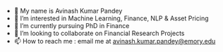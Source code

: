 - 👋 My name is Avinash Kumar Pandey
- 👀 I’m interested in Machine Learning, Finance, NLP & Asset Pricing
- 🌱 I’m currently pursuing PhD in Finance
- 💞️ I’m looking to collaborate on Financial Research Projects
- 📫 How to reach me : email me at avinash.kumar.pandey@emory.edu

<!---
avifin19/avifin19 is a ✨ special ✨ repository because its `README.md` (this file) appears on your GitHub profile.
You can click the Preview link to take a look at your changes.
--->
